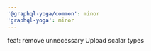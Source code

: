 ```yaml
---
'@graphql-yoga/common': minor
'graphql-yoga': minor
---
```


feat: remove unnecessary Upload scalar types
